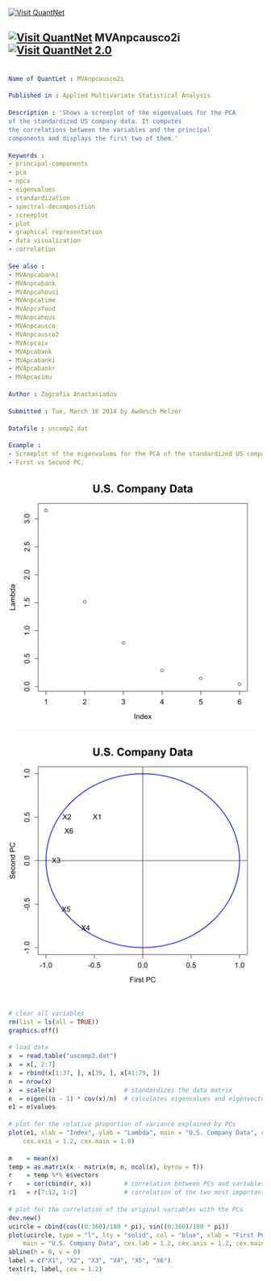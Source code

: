
[<img src="https://github.com/QuantLet/Styleguide-and-Validation-procedure/blob/master/pictures/banner.png" alt="Visit QuantNet">](http://quantlet.de/index.php?p=info)

## [<img src="https://github.com/QuantLet/Styleguide-and-Validation-procedure/blob/master/pictures/qloqo.png" alt="Visit QuantNet">](http://quantlet.de/) **MVAnpcausco2i** [<img src="https://github.com/QuantLet/Styleguide-and-Validation-procedure/blob/master/pictures/QN2.png" width="60" alt="Visit QuantNet 2.0">](http://quantlet.de/d3/ia)

```yaml

Name of QuantLet : MVAnpcausco2i

Published in : Applied Multivariate Statistical Analysis

Description : 'Shows a screeplot of the eigenvalues for the PCA
of the standardized US company data. It computes
the correlations between the variables and the principal
components and displays the first two of them.'

Keywords :
- principal-components
- pca
- npca
- eigenvalues
- standardization
- spectral-decomposition
- screeplot
- plot
- graphical representation
- data visualization
- correlation

See also :
- MVAnpcabanki
- MVAnpcabank
- MVAnpcahousi
- MVAnpcatime
- MVAnpcafood
- MVAnpcahous
- MVAnpcausco
- MVAnpcausco2
- MVAcpcaiv
- MVApcabank
- MVApcabanki
- MVApcabankr
- MVApcasimu

Author : Zografia Anastasiadou

Submitted : Tue, March 18 2014 by Awdesch Melzer

Datafile : uscomp2.dat

Example :
- Screeplot of the eigenvalues for the PCA of the standardized US company data.
- First vs Second PC.
```

![Picture1](MVAnpcausco2i_1-1.png)

![Picture2](MVAnpcausco2i_2-1.png)


```r

# clear all variables
rm(list = ls(all = TRUE))
graphics.off()

# load data
x  = read.table("uscomp2.dat")
x  = x[, 2:7]
x  = rbind(x[1:37, ], x[39, ], x[41:79, ])
n  = nrow(x)
x  = scale(x)                   # standardizes the data matrix
e  = eigen((n - 1) * cov(x)/n)  # calculates eigenvalues and eigenvectors and sorts them by size
e1 = e$values

# plot for the relative proportion of variance explained by PCs
plot(e1, xlab = "Index", ylab = "Lambda", main = "U.S. Company Data", cex.lab = 1.2, 
    cex.axis = 1.2, cex.main = 1.8)

m    = mean(x)
temp = as.matrix(x - matrix(m, n, ncol(x), byrow = T))
r    = temp %*% e$vectors
r    = cor(cbind(r, x))         # correlation between PCs and variables
r1   = r[7:12, 1:2]             # correlation of the two most important PCs and variables

# plot for the correlation of the original variables with the PCs
dev.new()
ucircle = cbind(cos((0:360)/180 * pi), sin((0:360)/180 * pi))
plot(ucircle, type = "l", lty = "solid", col = "blue", xlab = "First PC", ylab = "Second PC", 
    main = "U.S. Company Data", cex.lab = 1.2, cex.axis = 1.2, cex.main = 1.8, lwd = 2)
abline(h = 0, v = 0)
label = c("X1", "X2", "X3", "X4", "X5", "X6")
text(r1, label, cex = 1.2) 

```
